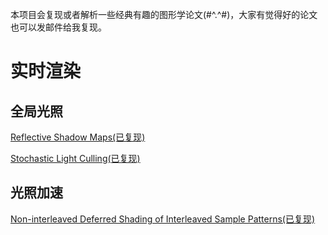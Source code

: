 
   本项目会复现或者解析一些经典有趣的图形学论文(#^.^#)，大家有觉得好的论文也可以发邮件给我复现。

# 实时渲染
## 全局光照
[Reflective Shadow Maps(已复现)](https://github.com/AngelMonica126/GraphicAlgorithm/wiki/Reflective-Shadow-Maps)

[Stochastic Light Culling(已复现)](https://github.com/AngelMonica126/GraphicAlgorithm/wiki/Stochastic-Light-Culling)

## 光照加速
[Non-interleaved Deferred Shading of Interleaved Sample Patterns(已复现)](https://github.com/AngelMonica126/GraphicAlgorithm/wiki/Non-interleaved-Deferred-Shading-of-Interleaved-Sample-Patterns)
  

